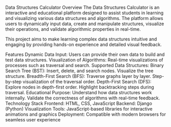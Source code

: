 Data Structures Calculator
Overview
The Data Structures Calculator is an interactive and educational platform designed to assist students in learning and visualizing various data structures and algorithms. The platform allows users to dynamically input data, create and manipulate structures, visualize their operations, and validate algorithmic properties in real-time.

This project aims to make learning complex data structures intuitive and engaging by providing hands-on experience and detailed visual feedback.

Features
Dynamic Data Input: Users can provide their own data to build and test data structures.
Visualization of Algorithms: Real-time visualizations of processes such as traversal and search.
Supported Data Structures:
Binary Search Tree (BST):
Insert, delete, and search nodes.
Visualize the tree structure.
Breadth-First Search (BFS):
Traverse graphs layer by layer.
Step-by-step visualization of the traversal order.
Depth-First Search (DFS):
Explore nodes in depth-first order.
Highlight backtracking steps during traversal.
Educational Purpose:
Understand how data structures work internally.
Validate the correctness of algorithms with real-time feedback.
Technology Stack
Frontend: HTML, CSS, JavaScript
Backend: Django (Python)
Visualization Tools: JavaScript-based libraries for interactive animations and graphics
Deployment: Compatible with modern browsers for seamless user experience
